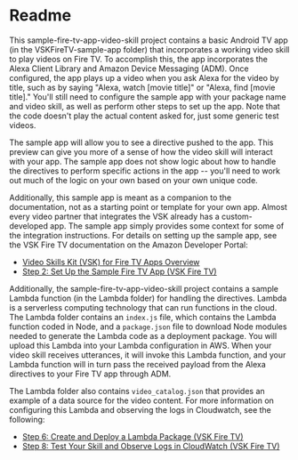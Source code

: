 # Readme

This sample-fire-tv-app-video-skill project contains a basic Android TV app (in the VSKFireTV-sample-app folder) that incorporates a working video skill to play videos on Fire TV. To accomplish this, the app incorporates the Alexa Client Library and Amazon Device Messaging (ADM). Once configured, the app plays up a video when you ask Alexa for the video by title, such as by saying "Alexa, watch [movie title]" or "Alexa, find [movie title]." You'll still need to configure the sample app with your package name and video skill, as well as perform other steps to set up the app. Note that the code doesn't play the actual content asked for, just some generic test videos.

The sample app will allow you to see a directive pushed to the app. This preview can give you more of a sense of how the video skill will interact with your app. The sample app does not show logic about how to handle the directives to perform specific actions in the app -- you'll need to work out much of the logic on your own based on your own unique code. 

Additionally, this sample app is meant as a companion to the documentation, not as a starting point or template for your own app. Almost every video partner that integrates the VSK already has a custom-developed app. The sample app simply provides some context for some of the integration instructions. For details on setting up the sample app, see the VSK Fire TV documentation on the Amazon Developer Portal:

* [Video Skills Kit (VSK) for Fire TV Apps Overview](https://developer.amazon.com/docs/video-skills-fire-tv-apps/introduction.html)
* [Step 2: Set Up the Sample Fire TV App (VSK Fire TV)](https://developer.amazon.com/docs/video-skills-fire-tv-apps/set-up-sample-app.html)

Additionally, the sample-fire-tv-app-video-skill project contains a sample Lambda function (in the Lambda folder) for handling the directives. Lambda is a serverless computing technology that can run functions in the cloud. The Lambda folder contains an `index.js` file, which contains the Lambda function coded in Node, and a `package.json` file to download Node modules needed to generate the Lambda code as a deployment package. You will upload this Lambda into your Lambda configuration in AWS. When your video skill receives utterances, it will invoke this Lambda function, and your Lambda function will in turn pass the received payload from the Alexa directives to your Fire TV app through ADM. 

The Lambda folder also contains `video_catalog.json` that provides an example of a data source for the video content. For more information on configuring this Lambda and observing the logs in Cloudwatch, see the following: 

* [Step 6: Create and Deploy a Lambda Package (VSK Fire TV)](https://developer.amazon.com/docs/video-skills-fire-tv-apps/create-and-deploy-lambda-package.html)
* [Step 8: Test Your Skill and Observe Logs in CloudWatch (VSK Fire TV)](https://developer.amazon.com/docs/video-skills-fire-tv-apps/test-your-skill-and-observe-logs.html)


